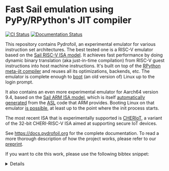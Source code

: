 # Fast Sail emulation using PyPy/RPython's JIT compiler


[![CI Status](https://github.com/pydrofoil/pydrofoil/actions/workflows/pydrofoil.yml/badge.svg)](https://github.com/pydrofoil/pydrofoil/actions/workflows/pydrofoil.yml)
[![Documentation Status](https://readthedocs.org/projects/pydrofoil/badge/?version=latest)](https://docs.pydrofoil.org/en/latest/?badge=latest)

This repository contains Pydrofoil, an experimental emulator for various
instruction set architectures. The best tested one is a RISC-V emulator based
on the [Sail RISC-V ISA model](https://github.com/riscv/sail-riscv). It
achieves fast performance by doing dynamic binary translation (aka just-in-time
compilation) from RISC-V guest instructions into host machine instructions.
It's built on top of the [RPython meta-jit
compiler](https://www3.hhu.de/stups/downloads/pdf/BoCuFiRi09_246.pdf) and
reuses all its optimizations, backends, etc. The emulator is complete enough to
[boot](https://docs.pydrofoil.org/en/latest/using_pydrofoil.html#booting-linux-under-pydrofoil)
(an old version of) Linux up to the login prompt.

It also contains an even more experimental emulator for Aarch64 version 9.4,
based on the [Sail ARM ISA model](https://github.com/rems-project/sail-arm),
which is itself [automatically
generated](https://github.com/rems-project/asl_to_sail) from the
[ASL](https://developer.arm.com/downloads/-/exploration-tools) code that ARM
provides. Booting Linux on that emulator [is
possible](https://docs.pydrofoil.org/en/latest/arm.html#booting-linux), at least
up to the point where the init process starts.

The most recent ISA that is experimentally supported is
[CHERIoT](https://cheriot.org/), a variant of the 32-bit CHERI-RISC-V ISA aimed
at supporting secure IoT devices.

See https://docs.pydrofoil.org for the complete documentation. To read a more
thorough description of how the project works, please refer to our
[preprint](https://arxiv.org/abs/2503.04389).

If you want to cite this work, please use the following bibtex snippet:

<details>

```
@article{Bolz-Tereick2025-au,
  title         = "Pydrofoil: accelerating Sail-based instruction set
                   simulators",
  author        = "Bolz-Tereick, CF and Panayi, Luke and McKeogh,
                   Ferdia and Spink, Tom and Berger, Martin",
  abstract      = "We present Pydrofoil, a multi-stage compiler that generates
                   instruction set simulators (ISSs) from processor instruction
                   set architectures (ISAs) expressed in the high-level,
                   verification-oriented ISA specification language Sail.
                   Pydrofoil shows a > 230x speedup over the C-based ISS
                   generated by Sail on our benchmarks, and is based on the
                   following insights. (i) An ISS is effectively an interpreter
                   loop, and tracing just-in-time (JIT) compilers have proven
                   effective at accelerating those, albeit mostly for
                   dynamically typed languages. (ii) ISS workloads are highly
                   atypical, dominated by intensive bit manipulation
                   operations. Conventional compiler optimisations for
                   general-purpose programming languages have limited impact
                   for speeding up such workloads. We develop suitable
                   domain-specific optimisations. (iii) Neither tracing JIT
                   compilers, nor ahead-of-time (AOT) compilation alone, even
                   with domain-specific optimisations, suffice for the
                   generation of performant ISSs. Pydrofoil therefore
                   implements a hybrid approach, pairing an AOT compiler with a
                   tracing JIT built on the meta-tracing PyPy framework. AOT
                   and JIT use domain-specific optimisations. Our benchmarks
                   demonstrate that combining AOT and JIT compilers provides
                   significantly greater performance gains than using either
                   compiler alone.",
  month         =  mar,
  year          =  2025,
  archivePrefix = "arXiv",
  primaryClass  = "cs.PL",
  eprint        = "2503.04389"
}
```

</details>
